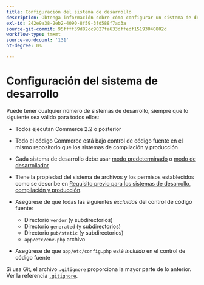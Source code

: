 ```yaml
---
title: Configuración del sistema de desarrollo
description: Obtenga información sobre cómo configurar un sistema de desarrollo para la aplicación de Commerce.
exl-id: 242e9a38-2eb2-4090-8f59-3fd588f7ad3a
source-git-commit: 95ffff39d82cc9027fa633dffedf15193040802d
workflow-type: tm+mt
source-wordcount: '131'
ht-degree: 0%

---
```


# Configuración del sistema de desarrollo

Puede tener cualquier número de sistemas de desarrollo, siempre que lo siguiente sea válido para todos ellos:

- Todos ejecutan Commerce 2.2 o posterior
- Todo el código Commerce está bajo control de código fuente en el mismo repositorio que los sistemas de compilación y producción
- Cada sistema de desarrollo debe usar [modo predeterminado](../bootstrap/application-modes.md#default-mode) o [modo de desarrollador](../bootstrap/application-modes.md#developer-mode)
- Tiene la propiedad del sistema de archivos y los permisos establecidos como se describe en [Requisito previo para los sistemas de desarrollo, compilación y producción](../deployment/technical-details.md).
- Asegúrese de que todas las siguientes _excluidas_ del control de código fuente:

   - Directorio `vendor` (y subdirectorios)
   - Directorio `generated` (y subdirectorios)
   - Directorio `pub/static` (y subdirectorios)
   - `app/etc/env.php` archivo

- Asegúrese de que `app/etc/config.php` esté _incluido_ en el control de código fuente

Si usa Git, el archivo `.gitignore` proporciona la mayor parte de lo anterior. Ver la referencia [`.gitignore` &#x200B;](../reference/config-reference-gitignore.md).
